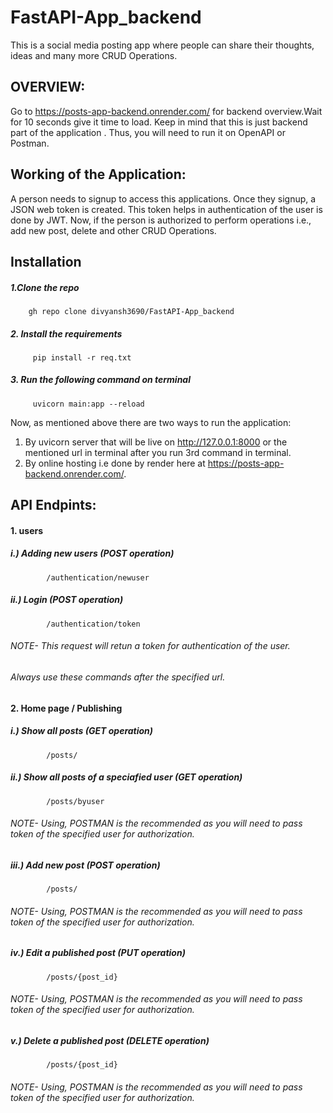 # FastAPI-App_backend
This is a social media posting app where people can share their thoughts, ideas and many more CRUD Operations.

## OVERVIEW:
Go to https://posts-app-backend.onrender.com/ for backend overview.Wait for 10 seconds give it time to load.
Keep in mind that this is just backend part of the application .
Thus, you will need to run it on OpenAPI or Postman.

## Working of the Application:
A person needs to signup to access this applications. Once they signup, a JSON web token is created. This token helps in authentication of the user is done by JWT.
Now, if the person is authorized to perform operations i.e., add new post, delete and other CRUD Operations. 

## Installation 
##### 1.Clone the repo
        gh repo clone divyansh3690/FastAPI-App_backend
        
##### 2. Install the requirements
         pip install -r req.txt
         
##### 3. Run the following command on terminal
         uvicorn main:app --reload


Now, as mentioned above there are two ways to run the application:
1. By uvicorn server that will be live on http://127.0.0.1:8000 or the mentioned url in terminal after you run 3rd command in terminal.
2. By online hosting i.e done by render here at https://posts-app-backend.onrender.com/.

## API Endpints:
#### 1. users

##### i.)  Adding new users (POST operation)
            /authentication/newuser
##### ii.) Login (POST operation)
            /authentication/token
######   NOTE- This request will retun a token for authentication of the user.
######         Always use these commands after the specified url.

#### 2. Home page / Publishing 
        
#####   i.)  Show all posts (GET operation)
            /posts/
#####   ii.) Show all posts of a speciafied user (GET operation)            
            /posts/byuser            
###### NOTE- Using, POSTMAN is the recommended as you will need to pass token of the specified user for authorization.
#####   iii.) Add new post  (POST operation)            
            /posts/           
###### NOTE- Using, POSTMAN is the recommended as you will need to pass token of the specified user for authorization.            
#####   iv.)  Edit a published post (PUT operation)            
            /posts/{post_id}
###### NOTE- Using, POSTMAN is the recommended as you will need to pass token of the specified user for authorization.            
#####   v.)   Delete a published post (DELETE operation)            
            /posts/{post_id}
###### NOTE- Using, POSTMAN is the recommended as you will need to pass token of the specified user for authorization.
